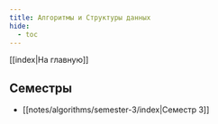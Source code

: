 ```yaml
---
title: Алгоритмы и Структуры данных
hide: 
  - toc
---
```


[[index|На главную]]

## Семестры
- [[notes/algorithms/semester-3/index|Семестр 3]]